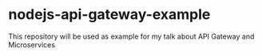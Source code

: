 # nodejs-api-gateway-example
This repository will be used as example for my talk about API Gateway and Microservices
